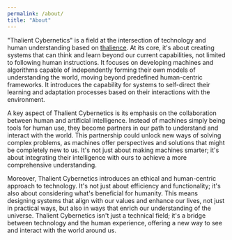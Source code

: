 ```yaml
---
permalink: /about/
title: "About"
---
```


"Thalient Cybernetics" is a field at the intersection of technology and human understanding based on [thalience](https://www.kschroeder.com/my-books/ventus/thalience). At its core, it's about creating systems that can think and learn beyond our current capabilities, not limited to following human instructions. It focuses on developing machines and algorithms capable of independently forming their own models of understanding the world, moving beyond predefined human-centric frameworks. It introduces the capability for systems to self-direct their learning and adaptation processes based on their interactions with the environment.

A key aspect of Thalient Cybernetics is its emphasis on the collaboration between human and artificial intelligence. Instead of machines simply being tools for human use, they become partners in our path to understand and interact with the world. This partnership could unlock new ways of solving complex problems, as machines offer perspectives and solutions that might be completely new to us. It's not just about making machines smarter; it's about integrating their intelligence with ours to achieve a more comprehensive understanding.

Moreover, Thalient Cybernetics introduces an ethical and human-centric approach to technology. It's not just about efficiency and functionality; it's also about considering what's beneficial for humanity. This means designing systems that align with our values and enhance our lives, not just in practical ways, but also in ways that enrich our understanding of the universe. Thalient Cybernetics isn't just a technical field; it's a bridge between technology and the human experience, offering a new way to see and interact with the world around us.
